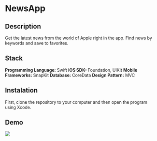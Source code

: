 # NewsApp
## Description
Get the latest news from the world of Apple right in the app. Find news by keywords and save to favorites.
## Stack
**Programming Language:** Swift
**iOS SDK:** Foundation, UIKit
**Mobile Frameworks:** SnapKit
**Database:** CoreData
**Design Pattern:** MVC
## Instalation
First, clone the repository to your computer and then open the program using Xcode.
## Demo
![](https://github.com/adamme17/NewsApp/blob/main/Demo.gif)

